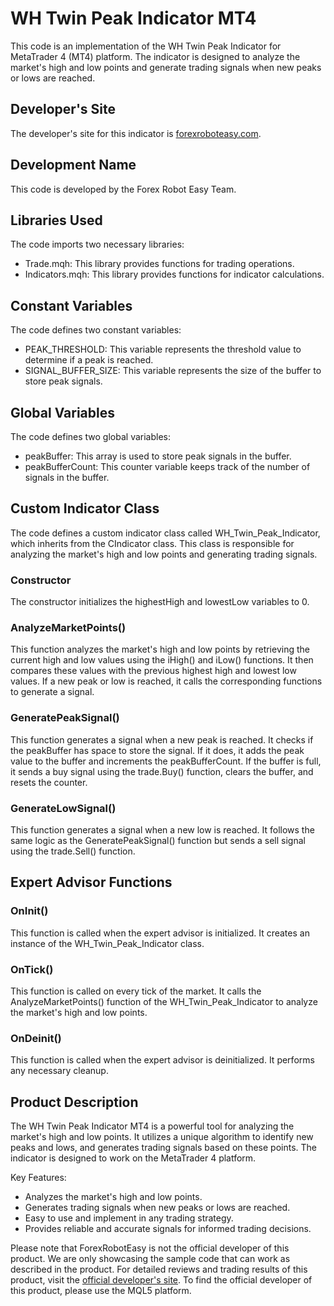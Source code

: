 # WH Twin Peak Indicator MT4

This code is an implementation of the WH Twin Peak Indicator for MetaTrader 4 (MT4) platform. The indicator is designed to analyze the market's high and low points and generate trading signals when new peaks or lows are reached.

## Developer's Site

The developer's site for this indicator is [forexroboteasy.com](https://forexroboteasy.com).

## Development Name

This code is developed by the Forex Robot Easy Team.

## Libraries Used

The code imports two necessary libraries:
- Trade.mqh: This library provides functions for trading operations.
- Indicators.mqh: This library provides functions for indicator calculations.

## Constant Variables

The code defines two constant variables:
- PEAK_THRESHOLD: This variable represents the threshold value to determine if a peak is reached.
- SIGNAL_BUFFER_SIZE: This variable represents the size of the buffer to store peak signals.

## Global Variables

The code defines two global variables:
- peakBuffer: This array is used to store peak signals in the buffer.
- peakBufferCount: This counter variable keeps track of the number of signals in the buffer.

## Custom Indicator Class

The code defines a custom indicator class called WH_Twin_Peak_Indicator, which inherits from the CIndicator class. This class is responsible for analyzing the market's high and low points and generating trading signals.

### Constructor

The constructor initializes the highestHigh and lowestLow variables to 0.

### AnalyzeMarketPoints()

This function analyzes the market's high and low points by retrieving the current high and low values using the iHigh() and iLow() functions. It then compares these values with the previous highest high and lowest low values. If a new peak or low is reached, it calls the corresponding functions to generate a signal.

### GeneratePeakSignal()

This function generates a signal when a new peak is reached. It checks if the peakBuffer has space to store the signal. If it does, it adds the peak value to the buffer and increments the peakBufferCount. If the buffer is full, it sends a buy signal using the trade.Buy() function, clears the buffer, and resets the counter.

### GenerateLowSignal()

This function generates a signal when a new low is reached. It follows the same logic as the GeneratePeakSignal() function but sends a sell signal using the trade.Sell() function.

## Expert Advisor Functions

### OnInit()

This function is called when the expert advisor is initialized. It creates an instance of the WH_Twin_Peak_Indicator class.

### OnTick()

This function is called on every tick of the market. It calls the AnalyzeMarketPoints() function of the WH_Twin_Peak_Indicator to analyze the market's high and low points.

### OnDeinit()

This function is called when the expert advisor is deinitialized. It performs any necessary cleanup.

## Product Description

The WH Twin Peak Indicator MT4 is a powerful tool for analyzing the market's high and low points. It utilizes a unique algorithm to identify new peaks and lows, and generates trading signals based on these points. The indicator is designed to work on the MetaTrader 4 platform.

Key Features:
- Analyzes the market's high and low points.
- Generates trading signals when new peaks or lows are reached.
- Easy to use and implement in any trading strategy.
- Provides reliable and accurate signals for informed trading decisions.

Please note that ForexRobotEasy is not the official developer of this product. We are only showcasing the sample code that can work as described in the product. For detailed reviews and trading results of this product, visit the [official developer's site](https://forexroboteasy.com/forex-robot-review/wh-twin-peak-indicator-mt4-comprehensive-review-real-results/). To find the official developer of this product, please use the MQL5 platform.
